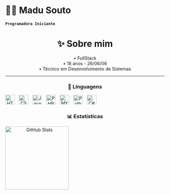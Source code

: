 # 👩‍💻 Madu Souto

**`Programadora Iniciante`**

<div align="center">  
<h1>✨ Sobre mim </h1>
<a>•  FullStack</a><br>
<a>•  18 anos - 26/06/06</a><br>
<a>•  Técnico em Desenvolvimento de Sistemas</a>

---

### 🤖 Linguagens

<img 
    align="left" 
    alt="HTML"
    title="HTML" 
    width="30px" 
    style="padding-right: 10px;" 
    src="https://icongr.am/devicon/html5-original.svg?size=128&color=ffffff" 
/>
<img 
    align="left" 
    alt="CSS" 
    title="CSS"
    width="30px" 
    style="padding-right: 10px;" 
    src="https://icongr.am/devicon/css3-original.svg?size=128&color=ffffff" 
/>
<img 
    align="left" 
    alt="JavaScript" 
    title="JavaScript"
    width="30px" 
    style="padding-right: 10px;" 
    src="https://cdn.jsdelivr.net/gh/devicons/devicon@latest/icons/javascript/javascript-original.svg" 
/>

<img 
    align="left" 
    alt="PHP" 
    title="PHP"
    width="30px" 
    style="padding-right: 10px;" 
    src="https://icongr.am/devicon/php-original.svg?size=148&color=ffffff" 
/>

<img 
    align="left" 
    alt="MYSQL" 
    title="MYSQL"
    width="30px" 
    style="padding-right: 10px;" 
    src="https://icongr.am/devicon/mysql-original.svg?size=128&color=currentColor" 
/>

<img 
 align="left"
 alt="Python"
 title="Python"
 width="30px"
 style="padding-right: 10px;"
 src="https://icongr.am/devicon/python-original.svg?size=128&color=currentColor"
/>

<img 
 align="left"
 alt="C#"
 title="C#"
 width="30px"
 style="padding-right: 10px;"
 src="https://icongr.am/devicon/csharp-original.svg?size=128&color=ffffff"
/>


<br/>
<br/>

### 📊 Estatísticas

<p>
<img 
      align="left" 
      alt="GitHub Stats" 
      height="200" 
      src="https://github-readme-stats.vercel.app/api/top-langs/?username=souteduarda&theme=tokyonight&layout=compact&custom_title=Tecnologias&langs_count=9" 
  />

</p>
